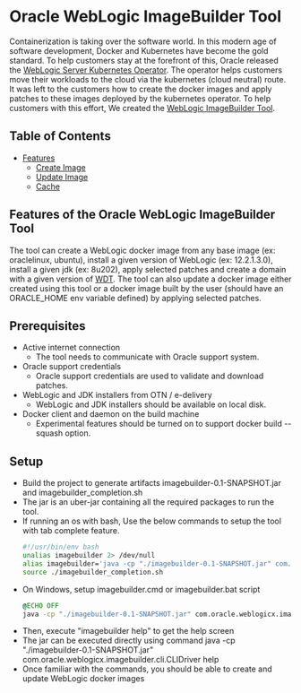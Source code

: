 # Oracle WebLogic ImageBuilder Tool

Containerization is taking over the software world. In this modern age of software development, Docker and Kubernetes
have become the gold standard. To help customers stay at the forefront of this, Oracle released the
[WebLogic Server Kubernetes Operator](https://github.com/oracle/weblogic-kubernetes-operator). The operator helps
customers move their workloads to the cloud via the kubernetes (cloud neutral) route. It was left to the customers how
to create the docker images and apply patches to these images deployed by the kubernetes operator. To help customers
with this effort, We created the [WebLogic ImageBuilder Tool](https://github.com/oracle/weblogic-imagebuilder-tool).

## Table of Contents

- [Features](#features-of-the-imagebuilder-tool)
  - [Create Image](site/create-image.md)
  - [Update Image](site/update-image.md)
  - [Cache](site/cache.md)

## Features of the Oracle WebLogic ImageBuilder Tool

The tool can create a WebLogic docker image from any base image (ex: oraclelinux, ubuntu), install a given version of
WebLogic (ex: 12.2.1.3.0), install a given jdk (ex: 8u202), apply selected patches and create a domain with a given
version of [WDT](https://github.com/oracle/weblogic-deploy-tooling). The tool can also update a docker image either
created using this tool or a docker image built by the user (should have an ORACLE_HOME env variable defined) by
applying selected patches.

## Prerequisites

- Active internet connection
  - The tool needs to communicate with Oracle support system.
- Oracle support credentials
  - Oracle support credentials are used to validate and download patches.
- WebLogic and JDK installers from OTN / e-delivery
  - WebLogic and JDK installers should be available on local disk.
- Docker client and daemon on the build machine
  - Experimental features should be turned on to support docker build --squash option.

## Setup

- Build the project to generate artifacts imagebuilder-0.1-SNAPSHOT.jar and imagebuilder_completion.sh
- The jar is an uber-jar containing all the required packages to run the tool.
- If running an os with bash, Use the below commands to setup the tool with tab complete feature.
   ```bash
   #!/usr/bin/env bash
   unalias imagebuilder 2> /dev/null
   alias imagebuilder='java -cp "./imagebuilder-0.1-SNAPSHOT.jar" com.oracle.weblogicx.imagebuilder.cli.CLIDriver'
   source ./imagebuilder_completion.sh
   ```
- On Windows, setup imagebuilder.cmd or imagebuilder.bat script
    ```cmd
    @ECHO OFF
    java -cp "./imagebuilder-0.1-SNAPSHOT.jar" com.oracle.weblogicx.imagebuilder.cli.CLIDriver %*
    ```
- Then, execute "imagebuilder help" to get the help screen
- The jar can be executed directly using command java -cp "./imagebuilder-0.1-SNAPSHOT.jar" com.oracle.weblogicx.imagebuilder.cli.CLIDriver help
- Once familiar with the commands, you should be able to create and update WebLogic docker images
